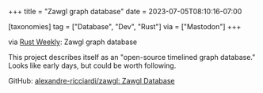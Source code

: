 +++
title = "Zawgl graph database"
date = 2023-07-05T08:10:16-07:00

[taxonomies]
tag = ["Database", "Dev", "Rust"]
via = ["Mastodon"]
+++

via [Rust Weekly](https://mastodon.social/@rust_discussions/110660365619623369): Zawgl graph database

<!-- more -->

This project describes itself as an "open-source timelined graph database." Looks like early days, but could be worth following.

GitHub: [alexandre-ricciardi/zawgl: Zawgl Database](https://github.com/alexandre-ricciardi/zawgl)
